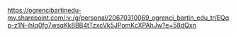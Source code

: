 https://ogrencibartinedu-my.sharepoint.com/:v:/g/personal/20670310069_ogrenci_bartin_edu_tr/EQqp-z1N-jhIq0fg7wsqKk8BB4tTzxcVk5JPomKcXPAhJw?e=58dQxn
